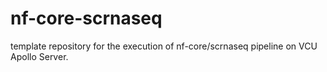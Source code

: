# nf-core-scrnaseq
template repository for the execution of nf-core/scrnaseq pipeline on VCU Apollo Server.
